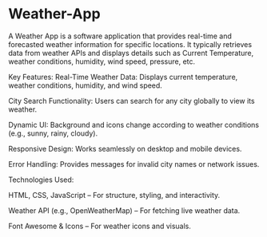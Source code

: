 # Weather-App
A Weather App is a software application that provides real-time and forecasted weather information for specific locations. It typically retrieves data from weather APIs and displays details such as Current Temperature, weather conditions, humidity, wind speed, pressure, etc.

Key Features:
Real-Time Weather Data: Displays current temperature, weather conditions, humidity, and wind speed.

City Search Functionality: Users can search for any city globally to view its weather.

Dynamic UI: Background and icons change according to weather conditions (e.g., sunny, rainy, cloudy).

Responsive Design: Works seamlessly on desktop and mobile devices.

Error Handling: Provides messages for invalid city names or network issues.

Technologies Used:

HTML, CSS, JavaScript – For structure, styling, and interactivity.

Weather API (e.g., OpenWeatherMap) – For fetching live weather data.

Font Awesome & Icons – For weather icons and visuals.
